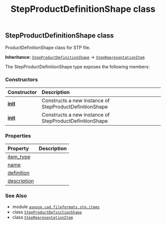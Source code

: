﻿---
title: StepProductDefinitionShape class
second_title: Aspose.CAD for Python via .NET API References
description: 
type: docs
weight: 400
url: /aspose.cad.fileformats.stp.items/stepproductdefinitionshape/
is_root: false
---

## StepProductDefinitionShape class

ProductDefinitionShape class for STP file.



**Inheritance:** [`StepProductDefinitionShape`](/cad/python-net/aspose.cad.fileformats.stp.items/stepproductdefinitionshape) → 
[`StepRepresentationItem`](/cad/python-net/aspose.cad.fileformats.stp.items/steprepresentationitem)



The StepProductDefinitionShape type exposes the following members:

### Constructors
| Constructor | Description |
| :- | :- |
| [__init__](/cad/python-net/aspose.cad.fileformats.stp.items/stepproductdefinitionshape/__init__/#) | Constructs a new instance of StepProductDefinitionShape |
| [__init__](/cad/python-net/aspose.cad.fileformats.stp.items/stepproductdefinitionshape/__init__/#str-str-aspose.cad.fileformats.stp.items.StepProductDefinition) | Constructs a new instance of StepProductDefinitionShape |


### Properties
| Property | Description |
| :- | :- |
| [item_type](/cad/python-net/aspose.cad.fileformats.stp.items/stepproductdefinitionshape/item_type) |  |
| [name](/cad/python-net/aspose.cad.fileformats.stp.items/stepproductdefinitionshape/name) |  |
| [definition](/cad/python-net/aspose.cad.fileformats.stp.items/stepproductdefinitionshape/definition) |  |
| [description](/cad/python-net/aspose.cad.fileformats.stp.items/stepproductdefinitionshape/description) |  |



### See Also
* module [`aspose.cad.fileformats.stp.items`](..)
* class [`StepProductDefinitionShape`](/cad/python-net/aspose.cad.fileformats.stp.items/stepproductdefinitionshape)
* class [`StepRepresentationItem`](/cad/python-net/aspose.cad.fileformats.stp.items/steprepresentationitem)
